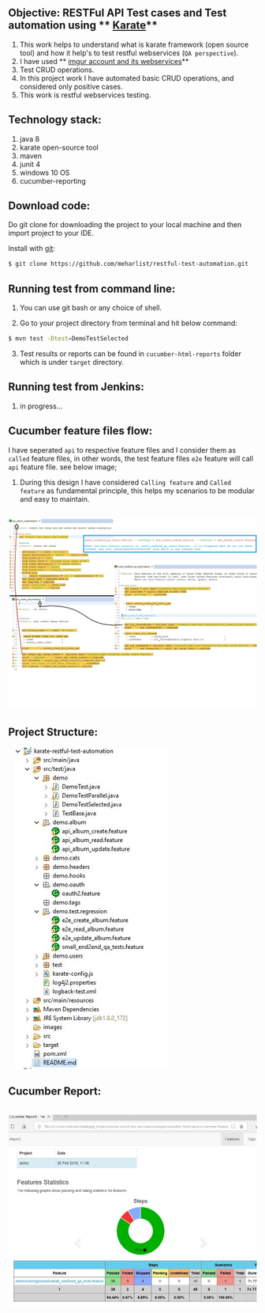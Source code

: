## Objective: RESTFul API Test cases and Test automation using ** [Karate](https://github.com/intuit/karate#quickstart)**  



1. This work helps to understand what is karate framework (open source tool) and how it help's to test restful webservices (`QA perspective`).
2. I have used ** [imgur account and its webservices](https://imgur.com)**
3. Test CRUD operations. 
4. In this project work I have automated basic CRUD operations, and considered only positive cases.
5. This work is restful webservices testing.

Technology stack:
-----------------

1. java 8
2. karate open-source tool
3. maven
4. junit 4
5. windows 10 OS
6. cucumber-reporting


Download code:
---------------

Do git clone for downloading the project to your local machine and then import project to your IDE.

Install with [git](https://git-scm.com/downloads):
	
```sh
$ git clone https://github.com/meharlist/restful-test-automation.git
``` 


Running test from command line:
------------------------------

1. You can use git bash or any choice of shell.

2. Go to your project directory from terminal and hit below command:

```sh
$ mvn test -Dtest=DemoTestSelected
```

3. Test results or reports can be found in `cucumber-html-reports` folder which is under `target` directory.



Running test from Jenkins:
-------------------------------

1. in progress...


Cucumber feature files flow:
----------------------------

I have seperated `api` to respective feature files and I consider them as `called` feature files, in other words, the test feature files `e2e` feature will call
`api` feature file. see below image;

1. During this design I have considered `Calling feature` and `Called feature` as fundamental principle, this helps my scenarios to be modular and easy to maintain.

&nbsp;&nbsp;
![](images/big_pic.jpg)



Project Structure:
------------------

&nbsp;&nbsp;
![](images/project_Structure.JPG)


Cucumber Report:
----------------

&nbsp;&nbsp;
![](images/cucu.JPG)
